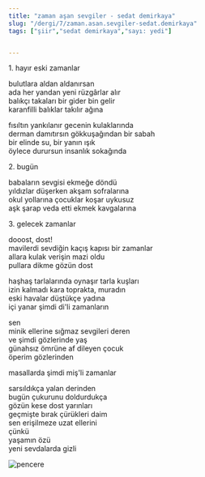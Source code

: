 ```yaml
---
title: "zaman aşan sevgiler - sedat demirkaya"
slug: "/dergi/7/zaman.asan.sevgiler-sedat.demirkaya"
tags: ["şiir","sedat demirkaya","sayı: yedi"]


---
```

1\. hayır eski zamanlar

bulutlara aldan aldanırsan\
ada her yandan yeni rüzgârlar alır\
balıkçı takaları bir gider bin gelir\
karanfilli balıklar takılır ağına

fısıltın yankılanır gecenin kulaklarında\
derman damıtırsın gökkuşağından bir sabah\
bir elinde su, bir yanın ışık\
öylece durursun insanlık sokağında

2. bugün

babaların sevgisi ekmeğe döndü\
yıldızlar düşerken akşam sofralarına\
okul yollarına çocuklar koşar uykusuz\
aşk şarap veda etti ekmek kavgalarına

3\. gelecek zamanlar

dooost, dost!\
mavilerdi sevdiğin kaçış kapısı bir zamanlar\
allara kulak verişin mazi oldu\
pullara dikme gözün dost

haşhaş tarlalarında oynaşır tarla kuşları\
izin kalmadı kara toprakta, muradın\
eski havalar düştükçe yadına\
içi yanar şimdi di'li zamanların

sen\
minik ellerine sığmaz sevgileri deren\
ve şimdi gözlerinde yaş\
günahsız ömrüne af dileyen çocuk\
öperim gözlerinden

masallarda şimdi miş'li zamanlar

sarsıldıkça yalan derinden\
bugün çukurunu doldurdukça\
gözün kese dost yarınları\
geçmişte bırak çürükleri daim\
sen erişilmeze uzat ellerini\
çünkü\
yaşamın özü\
yeni sevdalarda gizli


![pencere](/img/ky07_26_gurtugpeker.jpg)
